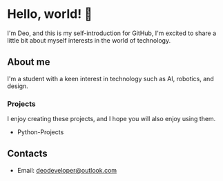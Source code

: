 # Hello, world! 👋
I'm Deo, and this is my self-introduction for GitHub, I'm excited to share a little bit about myself interests in the world of technology.

## About me
I'm a student with a keen interest in technology such as AI, robotics, and design.

### Projects
I enjoy creating these projects, and I hope you will also enjoy using them.
- Python-Projects
## Contacts
- Email: deodeveloper@outlook.com
